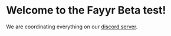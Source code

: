 # Welcome to the Fayyr Beta test!

We are coordinating everything on our [discord server](https://discord.gg/MG8JeeuwYV). 
